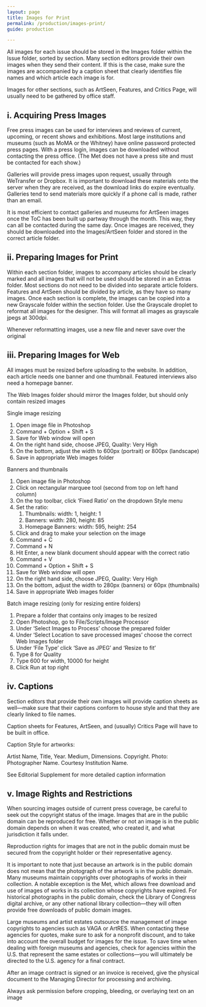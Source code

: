 ```yaml
---
layout: page
title: Images for Print
permalink: /production/images-print/
guide: production

---
```




All images for each issue should be stored in the Images folder within the Issue folder, sorted by section. Many section editors provide their own images when they send their content. If this is the case, make sure the images are accompanied by a caption sheet that clearly identifies file names and which article each image is for.

Images for other sections, such as ArtSeen, Features, and Critics Page, will usually need to be gathered by office staff.

## i. Acquiring Press Images

Free press images can be used for interviews and reviews of current, upcoming, or recent shows and exhibitions. Most large institutions and museums (such as MoMA or the Whitney) have online password protected press pages. With a press login, images can be downloaded without contacting the press office.  (The Met does not have a press site and must be contacted for each show.)

Galleries will provide press images upon request, usually through WeTransfer or Dropbox. It is important to download these materials onto the server when they are received, as the download links do expire eventually. Galleries tend to send materials more quickly if a phone call is made, rather than an email.

It is most efficient to contact galleries and museums for ArtSeen images once the ToC has been built up partway through the month. This way, they can all be contacted during the same day. Once images are received, they should be downloaded into the Images/ArtSeen folder and stored in the correct article folder.

## ii. Preparing Images for Print

Within each section folder, images to accompany articles should be clearly marked and all images that will not be used should be stored in an Extras folder. Most sections do not need to be divided into separate article folders. Features and ArtSeen should be divided by article, as they have so many images. Once each section is complete, the images can be copied into a new Grayscale folder within the section folder. Use the Grayscale droplet to reformat all images for the designer. This will format all images as grayscale jpegs at 300dpi.

Whenever reformatting images, use a new file and never save over the original

## iii. Preparing Images for Web

All images must be resized before uploading to the website. In addition, each article needs one banner and one thumbnail. Featured interviews also need a homepage banner.

The Web Images folder should mirror the Images folder, but should only contain resized images

Single image resizing

1. Open image file in Photoshop
1. Command + Option + Shift + S
1. Save for Web window will open
1. On the right hand side, choose JPEG, Quality: Very High
1. On the bottom, adjust the width to 600px (portrait) or 800px (landscape)
1. Save in appropriate Web images folder

Banners and thumbnails
1. Open image file in Photoshop
1. Click on rectangular marquee tool (second from top on left hand column)
1. On the top toolbar, click ‘Fixed Ratio’ on the dropdown Style menu
1. Set the ratio:
   1. Thumbnails: width: 1, height: 1
   1. Banners: width: 280, height: 85
   1. Homepage Banners: width: 595, height: 254
1. Click and drag to make your selection on the image
1. Command + C
1. Command + N
1. Hit Enter, a new blank document should appear with the correct ratio
1. Command + V
1. Command + Option + Shift + S
1. Save for Web window will open
1. On the right hand side, choose JPEG, Quality: Very High
1. On the bottom, adjust the width to 280px (banners) or 60px (thumbnails)
1. Save in appropriate Web images folder

Batch image resizing (only for resizing entire folders)
1. Prepare a folder that contains only images to be resized
1. Open Photoshop, go to File/Scripts/Image Processor
1. Under ‘Select Images to Process’ choose the prepared folder
1. Under ‘Select Location to save processed images’ choose the correct Web Images folder
1. Under ‘File Type’ click ‘Save as JPEG’ and ‘Resize to fit’
1. Type 8 for Quality
1. Type 600 for width, 10000 for height
1. Click Run at top right

## iv. Captions

Section editors that provide their own images will provide caption sheets as well—make sure that their captions conform to house style and that they are clearly linked to file names. 

Caption sheets for Features, ArtSeen, and (usually) Critics Page will have to be built in office.

Caption Style for artworks:

Artist Name, Title, Year. Medium, Dimensions. Copyright. Photo: Photographer Name. Courtesy Institution Name.

See Editorial Supplement for more detailed caption information

## v. Image Rights and Restrictions

When sourcing images outside of current press coverage, be careful to seek out the copyright status of the image. Images that are in the public domain can be reproduced for free.  Whether or not an image is in the public domain depends on when it was created, who created it, and what jurisdiction it falls under. 

Reproduction rights for images that are not in the public domain must be secured from the copyright holder or their representative agency. 

It is important to note that just because an artwork is in the public domain does not mean that the photograph of the artwork is in the public domain. Many museums maintain copyrights over photographs of works in their collection. A notable exception is the Met, which allows free download and use of images of works in its collection whose copyrights have expired. For historical photographs in the public domain, check the Library of Congress digital archive, or any other national library collection—they will often provide free downloads of public domain images.

Large museums and artist estates outsource the management of image copyrights to agencies such as VAGA or ArtRES. When contacting these agencies for quotes, make sure to ask for a nonprofit discount, and to take into account the overall budget for images for the issue. To save time when dealing with foreign museums and agencies, check for agencies within the U.S. that represent the same estates or collections—you will ultimately be directed to the U.S. agency for a final contract. 

After an image contract is signed or an invoice is received, give the physical document to the Managing Director for processing and archiving.

Always ask permission before cropping, bleeding, or overlaying text on an image
